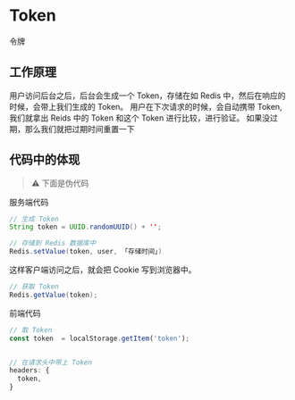 # Token
令牌



## 工作原理
用户访问后台之后，后台会生成一个 Token，存储在如 Redis 中，然后在响应的时候，会带上我们生成的 Token。
用户在下次请求的时候，会自动携带 Token, 我们就拿出 Reids 中的 Token 和这个 Token 进行比较，进行验证。 
如果没过期，那么我们就把过期时间重置一下



## 代码中的体现
> ⚠️ 下面是伪代码

服务端代码
```java
// 生成 Token
String token = UUID.randomUUID() + '';

// 存储到 Redis 数据库中
Redis.setValue(token, user, 「存储时间」)

```
这样客户端访问之后，就会把 Cookie 写到浏览器中。


```java
// 获取 Token
Redis.getValue(token);
```


前端代码
```javascript
// 取 Token
const token  = localStorage.getItem('token');


// 在请求头中带上 Token
headers: {
  token,
}


```


